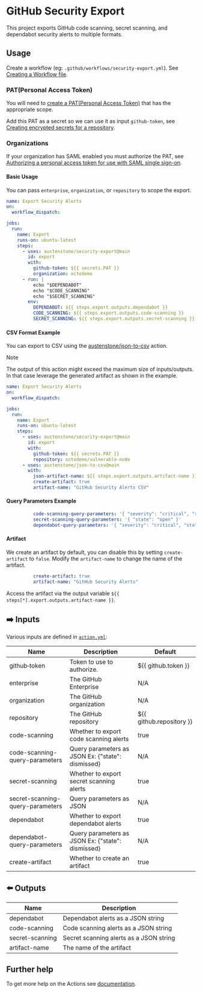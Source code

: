 # GitHub Security Export
This project exports GitHub code scanning, secret scanning, and dependabot security alerts to multiple formats.

## Usage
Create a workflow (eg: `.github/workflows/security-export.yml`). See [Creating a Workflow file](https://help.github.com/en/articles/configuring-a-workflow#creating-a-workflow-file).

### PAT(Personal Access Token)
You will need to [create a PAT(Personal Access Token)](https://github.com/settings/tokens/new?scopes=admin:org) that has the appropriate scope.

Add this PAT as a secret so we can use it as input `github-token`, see [Creating encrypted secrets for a repository](https://docs.github.com/en/enterprise-cloud@latest/actions/security-guides/encrypted-secrets#creating-encrypted-secrets-for-a-repository). 

### Organizations
If your organization has SAML enabled you must authorize the PAT, see [Authorizing a personal access token for use with SAML single sign-on](https://docs.github.com/en/enterprise-cloud@latest/authentication/authenticating-with-saml-single-sign-on/authorizing-a-personal-access-token-for-use-with-saml-single-sign-on).

#### Basic Usage
You can pass `enterprise`, `organization`, or `repository` to scope the export.

```yml
name: Export Security Alerts
on:
  workflow_dispatch:

jobs:
  run:
    name: Export
    runs-on: ubuntu-latest
    steps:
      - uses: austenstone/security-export@main
        id: export
        with:
          github-token: ${{ secrets.PAT }}
          organization: octodemo
      - run: |
          echo "$DEPENDABOT"
          echo "$CODE_SCANNING"
          echo "$SECRET_SCANNING"
        env:
          DEPENDABOT: ${{ steps.export.outputs.dependabot }}
          CODE_SCANNING: ${{ steps.export.outputs.code-scanning }}
          SECRET_SCANNING: ${{ steps.export.outputs.secret-scanning }}
```

#### CSV Format Example
You can export to CSV using the [austenstone/json-to-csv](https://github.com/austenstone/json-to-csv) action.

> [!NOTE]  
> The output of this action might exceed the maximum size of inputs/outputs. In that case leverage the generated artifact as shown in the example.

```yml
name: Export Security Alerts
on:
  workflow_dispatch:

jobs:
  run:
    name: Export
    runs-on: ubuntu-latest
    steps:
      - uses: austenstone/security-export@main
        id: export
        with:
          github-token: ${{ secrets.PAT }}
          repository: octodemo/vulnerable-node
      - uses: austenstone/json-to-csv@main
        with:
          json-artifact-name: ${{ steps.export.outputs.artifact-name }}
          create-artifact: true
          artifact-name: "GitHub Security Alerts CSV"

```

#### Query Parameters Example
```yml
          code-scanning-query-parameters: '{ "severity": "critical", "state": "open" }'
          secret-scanning-query-parameters: '{ "state": "open" }'
          dependabot-query-parameters: '{ "severity": "critical", "state": "open" }'
```

#### Artifact
We create an artifact by default, you can disable this by setting `create-artifact` to `false`. Modify the `artifact-name` to change the name of the artifact.

```yml
          create-artifact: true
          artifact-name: "GitHub Security Alerts"
```

Access the artifact via the output variable `${{ steps[*].export.outputs.artifact-name }}`.

## ➡️ Inputs
Various inputs are defined in [`action.yml`](action.yml):

| Name | Description | Default |
| --- | - | - |
| github&#x2011;token | Token to use to authorize. | ${{&nbsp;github.token&nbsp;}} |
| enterprise | The GitHub Enterprise | N/A |
| organization | The GitHub organization | N/A |
| repository | The GitHub repository | ${{ github.repository }} |
| code-scanning | Whether to export code scanning alerts | true |
| code-scanning-query-parameters | Query parameters as JSON Ex: {"state": dismissed} | N/A |
| secret-scanning | Whether to export secret scanning alerts | true |
| secret-scanning-query-parameters | Query parameters as JSON | N/A |
| dependabot | Whether to export dependabot alerts | true |
| dependabot-query-parameters | Query parameters as JSON Ex: {"state": dismissed} | N/A |
| create-artifact | Whether to create an artifact | true |

## ⬅️ Outputs

| Name | Description |
| --- | --- |
| dependabot | Dependabot alerts as a JSON string |
| code-scanning | Code scanning alerts as a JSON string |
| secret-scanning | Secret scanning alerts as a JSON string |
| artifact-name | The name of the artifact |


## Further help
To get more help on the Actions see [documentation](https://docs.github.com/en/actions).
